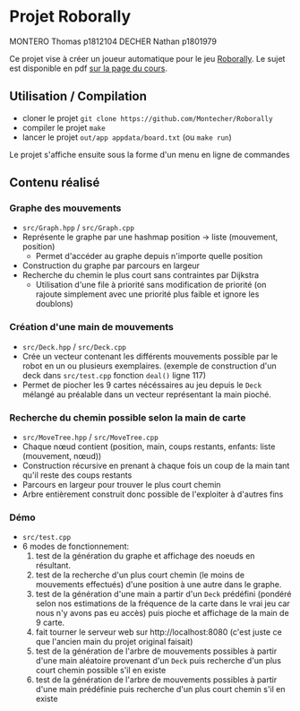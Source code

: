 # Projet Roborally

MONTERO Thomas p1812104
DECHER Nathan p1801979

Ce projet vise à créer un joueur automatique pour le jeu [Roborally](https://fr.wikipedia.org/wiki/RoboRally).
Le sujet est disponible en pdf [sur la page du cours](https://liris.cnrs.fr/vincent.nivoliers/lifap6/Supports/Projet/roborally.pdf).

## Utilisation / Compilation
- cloner le projet `git clone https://github.com/Montecher/Roborally`
- compiler le projet `make`
- lancer le projet `out/app appdata/board.txt` (ou `make run`)

Le projet s'affiche ensuite sous la forme d'un menu en ligne de commandes

## Contenu réalisé
### Graphe des mouvements
- `src/Graph.hpp` / `src/Graph.cpp`
- Représente le graphe par une hashmap position -> liste (mouvement, position)
    - Permet d'accéder au graphe depuis n'importe quelle position
- Construction du graphe par parcours en largeur
- Recherche du chemin le plus court sans contraintes par Dijkstra
    - Utilisation d'une file à priorité sans modification de priorité (on rajoute simplement avec une priorité plus faible et ignore les doublons)

### Création d'une main de mouvements
- `src/Deck.hpp` / `src/Deck.cpp`
- Crée un vecteur contenant les différents mouvements possible par le robot en un ou plusieurs exemplaires. (exemple de construction d'un deck dans `src/test.cpp` fonction `deal()` ligne 117)
- Permet de piocher les 9 cartes nécéssaires au jeu depuis le `Deck` mélangé au préalable dans un vecteur représentant la main pioché.

### Recherche du chemin possible selon la main de carte
- `src/MoveTree.hpp` / `src/MoveTree.cpp`
- Chaque nœud contient (position, main, coups restants, enfants: liste (mouvement, nœud))
- Construction récursive en prenant à chaque fois un coup de la main tant qu'il reste des coups restants
- Parcours en largeur pour trouver le plus court chemin
- Arbre entièrement construit donc possible de l'exploiter à d'autres fins

### Démo
- `src/test.cpp`
- 6 modes de fonctionnement:
    1. test de la génération du graphe et affichage des noeuds en résultant.
    2. test de la recherche d'un plus court chemin (le moins de mouvements effectués) d'une position à une autre dans le graphe.
    3. test de la génération d'une main a partir d'un `Deck` prédéfini (pondéré selon nos estimations de la fréquence de la carte dans le vrai jeu car nous n'y avons pas eu accès) puis pioche et affichage de la main de 9 carte.
    4. fait tourner le serveur web sur http://localhost:8080 (c'est juste ce que l'ancien main du projet original faisait)
    5. test de la génération de l'arbre de mouvements possibles à partir d'une main aléatoire provenant d'un `Deck` puis recherche d'un plus court chemin possible s'il en existe
    6. test de la génération de l'arbre de mouvements possibles à partir d'une main prédéfinie puis recherche d'un plus court chemin s'il en existe
